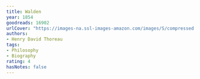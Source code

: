 ```yaml
---
title: Walden
year: 1854
goodreads: 16902
urlCover: "https://images-na.ssl-images-amazon.com/images/S/compressed.photo.goodreads.com/books/1630470982i/16902.jpg"
authors:
- Henry David Thoreau
tags:
- Philosophy
- Biography
rating: 4
hasNotes: false
---
```

